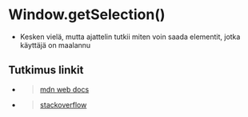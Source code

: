 # Window.getSelection()

- Kesken vielä, mutta ajattelin tutkii miten voin saada elementit, jotka käyttäjä on maalannu

## Tutkimus linkit

- > [mdn web docs](https://developer.mozilla.org/en-US/docs/Web/API/Window/getSelection)
- > [stackoverflow](https://stackoverflow.com/questions/49867273/get-all-elements-in-selection-highlight-using-window-getselection)